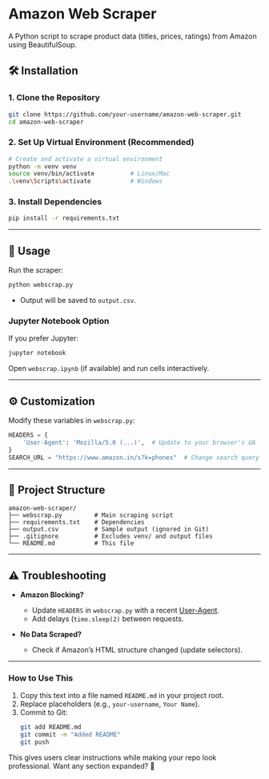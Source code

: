 # **Amazon Web Scraper**  
A Python script to scrape product data (titles, prices, ratings) from Amazon using BeautifulSoup.

## **🛠️ Installation**  

### **1. Clone the Repository**  
```bash
git clone https://github.com/your-username/amazon-web-scraper.git
cd amazon-web-scraper
```

### **2. Set Up Virtual Environment (Recommended)**  
```bash
# Create and activate a virtual environment
python -m venv venv
source venv/bin/activate          # Linux/Mac
.\venv\Scripts\activate           # Windows
```

### **3. Install Dependencies**  
```bash
pip install -r requirements.txt
```

---

## **🚀 Usage**  
Run the scraper:  
```bash
python webscrap.py
```
- Output will be saved to `output.csv`.  

### **Jupyter Notebook Option**  
If you prefer Jupyter:  
```bash
jupyter notebook
```
Open `webscrap.ipynb` (if available) and run cells interactively.

---

## **⚙️ Customization**  
Modify these variables in `webscrap.py`:  
```python
HEADERS = {
    'User-Agent': 'Mozilla/5.0 (...)',  # Update to your browser's UA
}
SEARCH_URL = "https://www.amazon.in/s?k=phones"  # Change search query
```

---

## **📁 Project Structure**  
```
amazon-web-scraper/
├── webscrap.py         # Main scraping script
├── requirements.txt    # Dependencies
├── output.csv          # Sample output (ignored in Git)
├── .gitignore          # Excludes venv/ and output files
└── README.md           # This file
```

---

## **⚠️ Troubleshooting**  
- **Amazon Blocking?**  
  - Update `HEADERS` in `webscrap.py` with a recent [User-Agent](https://www.whatismybrowser.com/).  
  - Add delays (`time.sleep(2)` between requests.  

- **No Data Scraped?**  
  - Check if Amazon’s HTML structure changed (update selectors).  


---

### **How to Use This**  
1. Copy this text into a file named `README.md` in your project root.  
2. Replace placeholders (e.g., `your-username`, `Your Name`).  
3. Commit to Git:  
   ```bash
   git add README.md
   git commit -m "Added README"
   git push
   ```

This gives users clear instructions while making your repo look professional. Want any section expanded? 🚀
